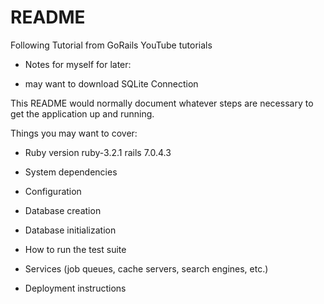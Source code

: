# README

Following Tutorial from GoRails YouTube tutorials


* Notes for myself for later:
- may want to download SQLite Connection



This README would normally document whatever steps are necessary to get the
application up and running.

Things you may want to cover:

* Ruby version
ruby-3.2.1
rails 7.0.4.3

* System dependencies

* Configuration

* Database creation

* Database initialization

* How to run the test suite

* Services (job queues, cache servers, search engines, etc.)

* Deployment instructions
